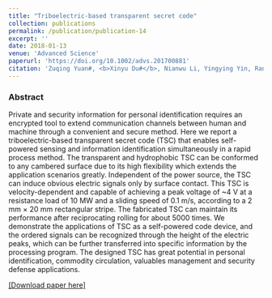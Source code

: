 ```yaml
---
title: "Triboelectric-based transparent secret code"
collection: publications
permalink: /publication/publication-14
excerpt: ''
date: 2018-01-13
venue: 'Advanced Science'
paperurl: 'https://doi.org/10.1002/advs.201700881'
citation: 'Zuqing Yuan#, <b>Xinyu Du#</b>, Nianwu Li, Yingying Yin, Ran Cao, Xiuling Zhang, Shuyu Zhao, Huidan Niu, Tao Jiang, Weihua Xu, Zhong Lin Wang, Congju Li, "Triboelectric-based transparent secret code", <b><i>Adv. Sci.</i></b> (2018)'
---
```

### Abstract

Private and security information for personal identification requires an
encrypted tool to extend communication channels between human and machine
through a convenient and secure method. Here we report a triboelectric-based
transparent secret code (TSC) that enables self-powered sensing and information
identification simultaneously in a rapid process method. The transparent and
hydrophobic TSC can be conformed to any cambered surface due to its high
flexibility which extends the application scenarios greatly. Independent of the
power source, the TSC can induce obvious electric signals only
by surface contact. This TSC is velocity-dependent and capable of achieving a peak voltage of ~4 V at a resistance load of 10 MW and a sliding speed of 0.1 m/s, according to a 2 mm × 20 mm rectangular stripe. The fabricated TSC can maintain its performance after reciprocating rolling for about 5000 times. We demonstrate the applications of TSC as a self-powered code device, and the ordered signals can be recognized through the
height of the electric peaks, which can be further transferred into specific information by the processing program. The designed TSC has great potential in personal identification, commodity circulation, valuables management and security defense applications.

[[Download paper here]](https://doi.org/10.1002/advs.201700881)